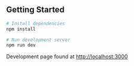 ## Getting Started

```bash
# Install dependencies
npm install

# Run development server
npm run dev
```

Development page found at [http://localhost:3000](http://localhost:3000)
